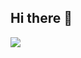 ## Hi there 👋
<img src="https://capsule-render.vercel.app/api?type=waving&color=auto&height=300&section=header&text=Zero's%20Github&fontSize=90" />

<!--
**wlals262/wlals262** is a ✨ _special_ ✨ repository because its `README.md` (this file) appears on your GitHub profile.

Here are some ideas to get you started:

- 🔭 I’m currently working on ...
- 🌱 I’m currently learning ...
- 👯 I’m looking to collaborate on ...
- 🤔 I’m looking for help with ...
- 💬 Ask me about ...
- 📫 How to reach me: ...
- 😄 Pronouns: ...
- ⚡ Fun fact: ...
-->
